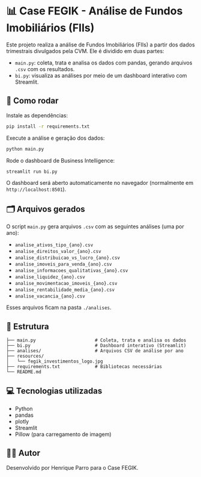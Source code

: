 # 📊 Case FEGIK - Análise de Fundos Imobiliários (FIIs)

Este projeto realiza a análise de Fundos Imobiliários (FIIs) a partir dos dados trimestrais divulgados pela CVM. Ele é dividido em duas partes:

- `main.py`: coleta, trata e analisa os dados com pandas, gerando arquivos `.csv` com os resultados.
- `bi.py`: visualiza as análises por meio de um dashboard interativo com Streamlit.

## 🔧 Como rodar

Instale as dependências:

```bash
pip install -r requirements.txt
```

Execute a análise e geração dos dados:

```bash
python main.py
```

Rode o dashboard de Business Intelligence:

```bash
streamlit run bi.py
```

O dashboard será aberto automaticamente no navegador (normalmente em `http://localhost:8501`).

## 🗂️ Arquivos gerados

O script `main.py` gera arquivos `.csv` com as seguintes análises (uma por ano):

- `analise_ativos_tipo_{ano}.csv`
- `analise_direitos_valor_{ano}.csv`
- `analise_distribuicao_vs_lucro_{ano}.csv`
- `analise_imoveis_para_venda_{ano}.csv`
- `analise_informacoes_qualitativas_{ano}.csv`
- `analise_liquidez_{ano}.csv`
- `analise_movimentacao_imoveis_{ano}.csv`
- `analise_rentabilidade_media_{ano}.csv`
- `analise_vacancia_{ano}.csv`

Esses arquivos ficam na pasta `./analises`.

## 📁 Estrutura

```
├── main.py                      # Coleta, trata e analisa os dados
├── bi.py                        # Dashboard interativo (Streamlit)
├── analises/                    # Arquivos CSV de análise por ano
├── resources/
│   └── fegik_investimentos_logo.jpg
├── requirements.txt             # Bibliotecas necessárias
└── README.md
```

## 💻 Tecnologias utilizadas

- Python
- pandas
- plotly
- Streamlit
- Pillow (para carregamento de imagem)

## 👨‍💻 Autor

Desenvolvido por Henrique Parro para o Case FEGIK.
